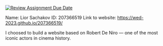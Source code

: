 [![Review Assignment Due Date](https://classroom.github.com/assets/deadline-readme-button-22041afd0340ce965d47ae6ef1cefeee28c7c493a6346c4f15d667ab976d596c.svg)](https://classroom.github.com/a/89IMDEJr)

Name: Lior Sachakov
ID: 207366519
Link to website: https://wed-2023.github.io/207366519/

I choosed to build a website based on Robert De Niro — one of the most iconic actors in cinema history.